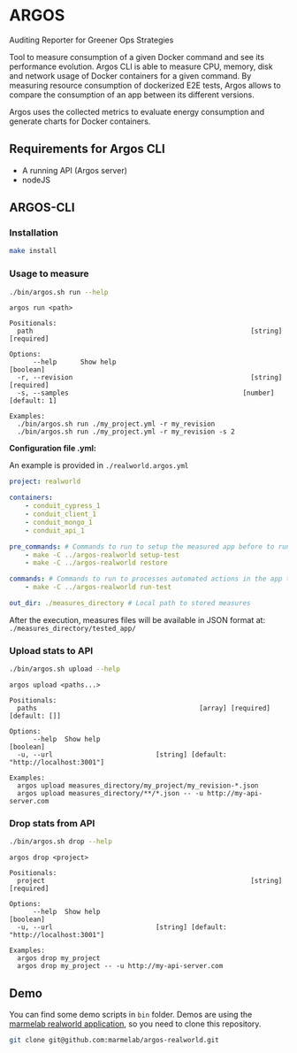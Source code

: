 # ARGOS

Auditing Reporter for Greener Ops Strategies

Tool to measure consumption of a given Docker command and see its performance evolution.
Argos CLI is able to measure CPU, memory, disk and network usage of Docker containers for a given command.
By measuring resource consumption of dockerized E2E tests, Argos allows to compare the consumption of an app between its different versions.

Argos uses the collected metrics to evaluate energy consumption and generate charts for Docker containers.

## Requirements for Argos CLI
-   A running API (Argos server)
-   nodeJS

## ARGOS-CLI

### Installation

```sh
make install
```

### Usage to measure

```sh
./bin/argos.sh run --help
```

```
argos run <path>

Positionals:
  path                                                       [string] [required]

Options:
      --help      Show help                                            [boolean]
  -r, --revision                                             [string] [required]
  -s, --samples                                            [number] [default: 1]

Examples:
  ./bin/argos.sh run ./my_project.yml -r my_revision
  ./bin/argos.sh run ./my_project.yml -r my_revision -s 2
```

**Configuration file .yml:**

An example is provided in `./realworld.argos.yml`

```yml
project: realworld

containers:
    - conduit_cypress_1
    - conduit_client_1
    - conduit_mongo_1
    - conduit_api_1

pre_commands: # Commands to run to setup the measured app before to run the measures
    - make -C ../argos-realworld setup-test
    - make -C ../argos-realworld restore

commands: # Commands to run to processes automated actions in the app to be measured (ie : with cypress)
    - make -C ../argos-realworld run-test

out_dir: ./measures_directory # Local path to stored measures
```

After the execution, measures files will be available in JSON format at:
`./measures_directory/tested_app/`

### Upload stats to API

```sh
./bin/argos.sh upload --help
```

```
argos upload <paths...>

Positionals:
  paths                                         [array] [required] [default: []]

Options:
      --help  Show help                                                [boolean]
  -u, --url                          [string] [default: "http://localhost:3001"]

Examples:
  argos upload measures_directory/my_project/my_revision-*.json
  argos upload measures_directory/**/*.json -- -u http://my-api-server.com
```

### Drop stats from API

```sh
./bin/argos.sh drop --help
```

```
argos drop <project>

Positionals:
  project                                                    [string] [required]

Options:
      --help  Show help                                                [boolean]
  -u, --url                          [string] [default: "http://localhost:3001"]

Examples:
  argos drop my_project
  argos drop my_project -- -u http://my-api-server.com
```

## Demo

You can find some demo scripts in `bin` folder.
Demos are using the [marmelab realworld application](https://github.com/marmelab/argos-realworld), so you need to clone this repository.

```sh
git clone git@github.com:marmelab/argos-realworld.git
```
